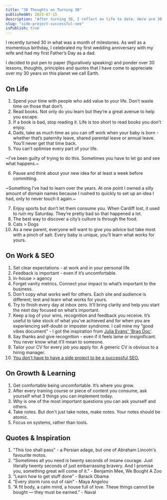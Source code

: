 ```yaml
---
title: "30 Thoughts on Turning 30"
publishedAt: 2023-07-15
description: "After turning 30, I reflect on life to date. Here are 30 thoughts on life, work and growth."
slug: "side-project-successful-seo"
isPublish: true
---
```


I recently turned 30  in what was a  month of milestones. As well as a momentous birthday, I celebrated my first wedding anniversary with my wife and had my first Father’s Day as a dad.

I decided to put pen to paper (figuratively speaking) and ponder over 30 lessons, thoughts, principles and quotes that I  have come to appreciate over my 30 years on this planet we call Earth.

## On Life 

1. Spend your time with people who add value to your life. Don’t waste time on those that don’t.
2. Read books. Not only do you learn but they’re a great avenue to help you escape.
3. If a book is bad, stop reading it. Life is too short to read books you don’t enjoy.
4. Dads, take as much time as you can off work when your baby is born - whether that’s paternity leave, shared parental leave or annual leave. You’ll never get that time back.
5. You can’t optimise every part of your life.

~I’ve been guilty of trying to do this. Sometimes you have to let go and see what happens.~

6. Pause and think about your new idea for at least a week before committing.

~Something I’ve had to learn over the years. At one point I owned a silly amount of domain names because I rushed to quickly to set up an idea I had, only to never touch it again.~

7. Enjoy sports but don’t let them consume you. When Cardiff lost, it used to ruin my Saturday. They’re pretty bad so that happened a lot.
8. The best way to discover a city’s culture is through the food.
9. Cats > Dogs
10. As a new parent, everyone will want to give you advice but take most with a pinch of salt. Every baby is unique, you’ll learn what works for yours.

## On Work & SEO 
1. Set clear expectations - at work and in your personal life
2. Feedback is important - even if it’s uncomfortable.
3. In-house > agency
4. Forget vanity metrics. Connect your impact  to what’s important to the business.
5. Don't copy what works well for others. Each site and audience is different; test and learn what works for yours.
6. Try to finish every day at inbox zero. It’ll bring clarity and help you start the next day focused on what’s important.
7. Keep a log of your wins, recognition and feedback you receive. It’s useful to take stock of what you’ve achieved and for when you are experiencing self-doubt or imposter syndrome. I call mine my “good vibes document” - I got the inspiration from [Julia Evans' 'Brag Doc'](https://jvns.ca/blog/brag-documents/).
8. Say thanks and give recognition - even if it feels lame or insignificant. You never know what it’ll mean to someone.
9. Tailor your CV for every job you apply for. A generic CV is obvious to a hiring manager.
10. [You don’t have to have a side project to be a successful SEO.](https://scott-salter.com/posts/side-project-successful-seo/)

## On Growth & Learning

1. Get comfortable being uncomfortable. It’s where you grow.
2. After every training course or piece of content you consume, ask yourself what 3 things you can implement today.
3. Why is one of the most important questions you can ask yourself and others.
4. Take notes. But don't just take notes, make notes. Your notes should be atomic.
5. Focus on systems, rather than tools.

## Quotes & Inspiration

1. "This too shall pass" - a Persian adage, but one of Abraham Lincoln's favourite motos.
2. "Sometimes all you need is twenty seconds of insane courage. Just literally twenty seconds of just embarrassing bravery. And I promise you, something great will come of it." - Benjamin Mee, We Bought A Zoo
3. “Learn how to get stuff done” - Barack Obama
4. “Every storm runs out of rain” - Maya Angelou
5. “A fit body, a calm mind, a house full of love. These things cannot be bought — they must be earned.” - Naval